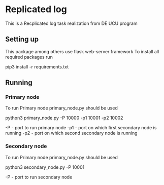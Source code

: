 # Replicated log
This is a Recplicated log task realization from DE UCU program
## Setting up
This package among others use flask web-server framework
To install all required packages run

pip3 install -r requirements.txt
## Running
### Primary node
To run Primary node primary_node.py should be used

python3 primary_node.py -P 10000 -p1 10001 -p2 10002

-P - port to run primary node
-p1 - port on which first secondary node is running
-p2 - port on which second secondary node is running
### Secondary node
To run Primary node primary_node.py should be used

python3 secondary_node.py -P 10001

-P - port to run secondary node